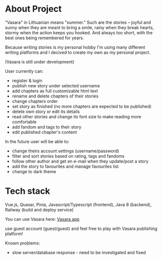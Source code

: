 # About Project
"Vasara" in Lithuanian means "summer." Such are the stories – joyful and sunny when they are meant to bring a smile, rainy when they break hearts, stormy when the action keeps you hooked. And always too short, with the best ones being remembered for years.

Because writing stories is my personal hobby I'm using many different writing platforms and I decived to create my own as my personal project.

(Vasara is still under development)

User currently can:
- register & login
- publish new story under selected username
- add chapters as full customizable html text
- rename and delete chapters of their stories
- change chapters order
- set story as finished (no more chapters are expected to be published)
- delete own story or edit its details
- read other stories and change its font size to make reading more comfortable
- add fandom and tags to their story
- edit published chapter's content


In the future user will be able to:
- change theirs account settings (username/password)
- filter and sort stories based on rating, tags and fandoms
- follow other author and get en e-mail when they update/post a story
- add the story to favourites and manage favourites list
- change to dark theme 


# Tech stack
Vue.js, Quasar, Pinia, Javascript/Typescript (frontend), Java 8 (backend), Railway (build and deploy service)

You can use Vasara here:
[Vasara app](https://vasaraf-production.up.railway.app/#/)

use guest account (guest/guest) and feel free to play with Vasara publishing platform!

Known problems:
- slow server/database response - need to be investigated and fixed
